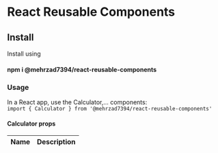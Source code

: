 # React Reusable Components


## Install

Install using 
#### npm i @mehrzad7394/react-reusable-components

### Usage 

In a React app, use the Calculator,... components:  
`import { Calculator } from '@mehrzad7394/react-reusable-components'`  

#### Calculator props

| Name        | Description      
| ----------- | -----------
